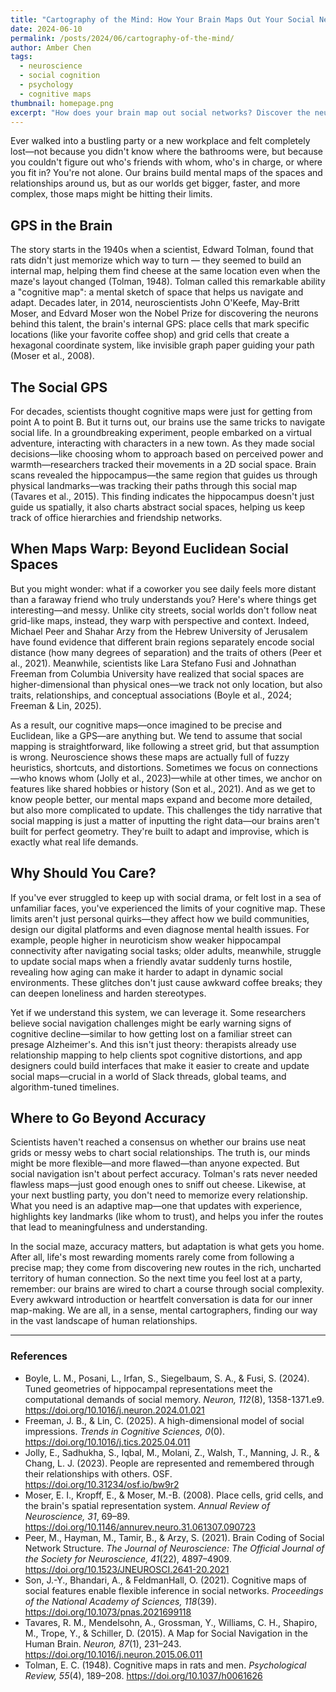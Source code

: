 ```yaml
---
title: "Cartography of the Mind: How Your Brain Maps Out Your Social Networks"
date: 2024-06-10
permalink: /posts/2024/06/cartography-of-the-mind/
author: Amber Chen
tags:
  - neuroscience
  - social cognition
  - psychology
  - cognitive maps
thumbnail: homepage.png
excerpt: "How does your brain map out social networks? Discover the neuroscience behind our mental maps of relationships, and why adaptation—not accuracy—matters most."
---
```


Ever walked into a bustling party or a new workplace and felt completely lost—not because you didn't know where the bathrooms were, but because you couldn't figure out who's friends with whom, who's in charge, or where you fit in? You're not alone. Our brains build mental maps of the spaces and relationships around us, but as our worlds get bigger, faster, and more complex, those maps might be hitting their limits.

## GPS in the Brain
The story starts in the 1940s when a scientist, Edward Tolman, found that rats didn't just memorize which way to turn — they seemed to build an internal map, helping them find cheese at the same location even when the maze's layout changed (Tolman, 1948). Tolman called this remarkable ability a "cognitive map": a mental sketch of space that helps us navigate and adapt. Decades later, in 2014, neuroscientists John O'Keefe, May-Britt Moser, and Edvard Moser won the Nobel Prize for discovering the neurons behind this talent, the brain's internal GPS: place cells that mark specific locations (like your favorite coffee shop) and grid cells that create a hexagonal coordinate system, like invisible graph paper guiding your path (Moser et al., 2008).

## The Social GPS
For decades, scientists thought cognitive maps were just for getting from point A to point B. But it turns out, our brains use the same tricks to navigate social life. 
In a groundbreaking experiment, people embarked on a virtual adventure, interacting with characters in a new town. As they made social decisions—like choosing whom to approach based on perceived power and warmth—researchers tracked their movements in a 2D social space. Brain scans revealed the hippocampus—the same region that guides us through physical landmarks—was tracking their paths through this social map (Tavares et al., 2015). This finding indicates the hippocampus doesn't just guide us spatially, it also charts abstract social spaces, helping us keep track of office hierarchies and friendship networks.

## When Maps Warp: Beyond Euclidean Social Spaces
But you might wonder: what if a coworker you see daily feels more distant than a faraway friend who truly understands you? Here's where things get interesting—and messy. Unlike city streets, social worlds don't follow neat grid-like maps, instead, they warp with perspective and context. Indeed, Michael Peer and Shahar Arzy from the Hebrew University of Jerusalem have found evidence that different brain regions separately encode social distance (how many degrees of separation) and the traits of others (Peer et al., 2021). Meanwhile, scientists like Lara Stefano Fusi and Johnathan Freeman from Columbia University have realized that social spaces are higher-dimensional than physical ones—we track not only location, but also traits, relationships, and conceptual associations (Boyle et al., 2024; Freeman & Lin, 2025).

As a result, our cognitive maps—once imagined to be precise and Euclidean, like a GPS—are anything but. We tend to assume that social mapping is straightforward, like following a street grid, but that assumption is wrong. Neuroscience shows these maps are actually full of fuzzy heuristics, shortcuts, and distortions. Sometimes we focus on connections—who knows whom (Jolly et al., 2023)—while at other times, we anchor on features like shared hobbies or history (Son et al., 2021). And as we get to know people better, our mental maps expand and become more detailed, but also more complicated to update. This challenges the tidy narrative that social mapping is just a matter of inputting the right data—our brains aren't built for perfect geometry. They're built to adapt and improvise, which is exactly what real life demands.

## Why Should You Care?
If you've ever struggled to keep up with social drama, or felt lost in a sea of unfamiliar faces, you've experienced the limits of your cognitive map. These limits aren't just personal quirks—they affect how we build communities, design our digital platforms and even diagnose mental health issues. For example, people higher in neuroticism show weaker hippocampal connectivity after navigating social tasks; older adults, meanwhile, struggle to update social maps when a friendly avatar suddenly turns hostile, revealing how aging can make it harder to adapt in dynamic social environments. These glitches don't just cause awkward coffee breaks; they can deepen loneliness and harden stereotypes.

Yet if we understand this system, we can leverage it. Some researchers believe social navigation challenges might be early warning signs of cognitive decline—similar to how getting lost on a familiar street can presage Alzheimer's. And this isn't just theory: therapists already use relationship mapping to help clients spot cognitive distortions, and app designers could build interfaces that make it easier to create and update social maps—crucial in a world of Slack threads, global teams, and algorithm-tuned timelines.

## Where to Go Beyond Accuracy
Scientists haven't reached a consensus on whether our brains use neat grids or messy webs to chart social relationships. The truth is, our minds might be more flexible—and more flawed—than anyone expected. But social navigation isn't about perfect accuracy. Tolman's rats never needed flawless maps—just good enough ones to sniff out cheese. Likewise, at your next bustling party, you don't need to memorize every relationship. What you need is an adaptive map—one that updates with experience, highlights key landmarks (like whom to trust), and helps you infer the routes that lead to meaningfulness and understanding. 

In the social maze, accuracy matters, but adaptation is what gets you home. After all, life's most rewarding moments rarely come from following a precise map; they come from discovering new routes in the rich, uncharted territory of human connection. So the next time you feel lost at a party, remember: our brains are wired to chart a course through social complexity. Every awkward introduction or heartfelt conversation is data for our inner map-making. We are all, in a sense, mental cartographers, finding our way in the vast landscape of human relationships.

---

### References
- Boyle, L. M., Posani, L., Irfan, S., Siegelbaum, S. A., & Fusi, S. (2024). Tuned geometries of hippocampal representations meet the computational demands of social memory. *Neuron, 112*(8), 1358-1371.e9. https://doi.org/10.1016/j.neuron.2024.01.021
- Freeman, J. B., & Lin, C. (2025). A high-dimensional model of social impressions. *Trends in Cognitive Sciences, 0*(0). https://doi.org/10.1016/j.tics.2025.04.011
- Jolly, E., Sadhukha, S., Iqbal, M., Molani, Z., Walsh, T., Manning, J. R., & Chang, L. J. (2023). People are represented and remembered through their relationships with others. OSF. https://doi.org/10.31234/osf.io/bw9r2
- Moser, E. I., Kropff, E., & Moser, M.-B. (2008). Place cells, grid cells, and the brain's spatial representation system. *Annual Review of Neuroscience, 31*, 69–89. https://doi.org/10.1146/annurev.neuro.31.061307.090723
- Peer, M., Hayman, M., Tamir, B., & Arzy, S. (2021). Brain Coding of Social Network Structure. *The Journal of Neuroscience: The Official Journal of the Society for Neuroscience, 41*(22), 4897–4909. https://doi.org/10.1523/JNEUROSCI.2641-20.2021
- Son, J.-Y., Bhandari, A., & FeldmanHall, O. (2021). Cognitive maps of social features enable flexible inference in social networks. *Proceedings of the National Academy of Sciences, 118*(39). https://doi.org/10.1073/pnas.2021699118
- Tavares, R. M., Mendelsohn, A., Grossman, Y., Williams, C. H., Shapiro, M., Trope, Y., & Schiller, D. (2015). A Map for Social Navigation in the Human Brain. *Neuron, 87*(1), 231–243. https://doi.org/10.1016/j.neuron.2015.06.011
- Tolman, E. C. (1948). Cognitive maps in rats and men. *Psychological Review, 55*(4), 189–208. https://doi.org/10.1037/h0061626 